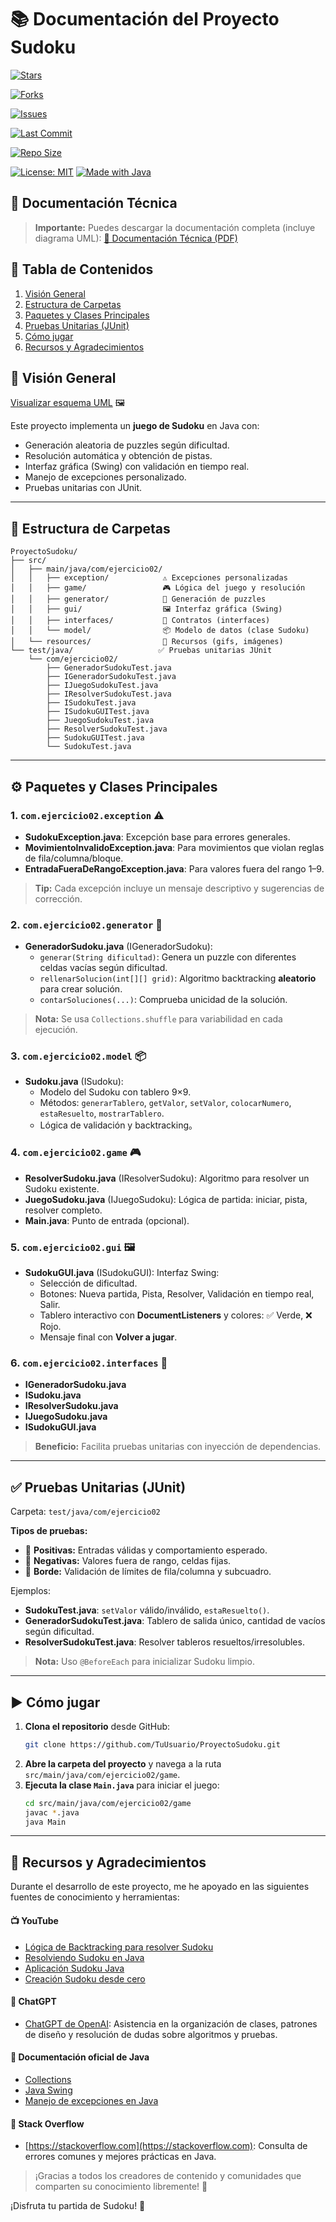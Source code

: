 # 📚 Documentación del Proyecto Sudoku



[![Stars](https://img.shields.io/github/stars/IsmaVargass/ProyectoSudoku.svg?style=social&label=Stars)](https://github.com/IsmaVargass/ProyectoSudoku/stargazers)

[![Forks](https://img.shields.io/github/forks/IsmaVargass/ProyectoSudoku.svg?style=social&label=Forks)](https://github.com/IsmaVargass/ProyectoSudoku/network/members)

[![Issues](https://img.shields.io/github/issues/IsmaVargass/ProyectoSudoku.svg)](https://github.com/IsmaVargass/ProyectoSudoku/issues)

[![Last Commit](https://img.shields.io/github/last-commit/IsmaVargass/ProyectoSudoku.svg)](https://github.com/IsmaVargass/ProyectoSudoku/commits/master/)

[![Repo Size](https://img.shields.io/github/repo-size/IsmaVargass/ProyectoSudoku.svg)](https://github.com/IsmaVargass/ProyectoSudoku)

[![License: MIT](https://img.shields.io/badge/License-MIT-green.svg)](LICENSE)
[![Made with Java](https://img.shields.io/badge/Made%20with-Java-orange.svg)](https://www.java.com/)

## 📝 Documentación Técnica

> **Importante:** Puedes descargar la documentación completa (incluye diagrama UML):
> [📄 Documentación Técnica (PDF)](docs/Documentacion_Tecnica_Sudoku.pdf)


## 📑 Tabla de Contenidos
1. [Visión General](#-visión-general)
2. [Estructura de Carpetas](#-estructura-de-carpetas)
3. [Paquetes y Clases Principales](#️-paquetes-y-clases-principales)
4. [Pruebas Unitarias (JUnit)](#-pruebas-unitarias-junit)
5. [Cómo jugar](#️-cómo-jugar)
6. [Recursos y Agradecimientos](#-recursos-y-agradecimientos)

## 🎯 Visión General
[Visualizar esquema UML](docs/UML.md) 🖼️

Este proyecto implementa un **juego de Sudoku** en Java con:
- Generación aleatoria de puzzles según dificultad.
- Resolución automática y obtención de pistas.
- Interfaz gráfica (Swing) con validación en tiempo real.
- Manejo de excepciones personalizado.
- Pruebas unitarias con JUnit.

---

## 📁 Estructura de Carpetas
```
ProyectoSudoku/
├── src/
│   ├── main/java/com/ejercicio02/
│   │   ├── exception/            ⚠️ Excepciones personalizadas
│   │   ├── game/                 🎮 Lógica del juego y resolución
│   │   ├── generator/            🧩 Generación de puzzles
│   │   ├── gui/                  🖼️ Interfaz gráfica (Swing)
│   │   ├── interfaces/           📝 Contratos (interfaces)
│   │   └── model/                📦 Modelo de datos (clase Sudoku)
│   └── resources/                🎵 Recursos (gifs, imágenes)
└── test/java/                   ✅ Pruebas unitarias JUnit
    └── com/ejercicio02/
        ├── GeneradorSudokuTest.java
        ├── IGeneradorSudokuTest.java
        ├── IJuegoSudokuTest.java
        ├── IResolverSudokuTest.java
        ├── ISudokuTest.java
        ├── ISudokuGUITest.java
        ├── JuegoSudokuTest.java
        ├── ResolverSudokuTest.java
        ├── SudokuGUITest.java
        └── SudokuTest.java
```

---

## ⚙️ Paquetes y Clases Principales

### 1. `com.ejercicio02.exception` ⚠️
- **SudokuException.java**: Excepción base para errores generales.
- **MovimientoInvalidoException.java**: Para movimientos que violan reglas de fila/columna/bloque.
- **EntradaFueraDeRangoException.java**: Para valores fuera del rango 1–9.

> **Tip:** Cada excepción incluye un mensaje descriptivo y sugerencias de corrección.

### 2. `com.ejercicio02.generator` 🧩
- **GeneradorSudoku.java** (IGeneradorSudoku):
    - `generar(String dificultad)`: Genera un puzzle con diferentes celdas vacías según dificultad.
    - `rellenarSolucion(int[][] grid)`: Algoritmo backtracking **aleatorio** para crear solución.
    - `contarSoluciones(...)`: Comprueba unicidad de la solución.

> **Nota:** Se usa `Collections.shuffle` para variabilidad en cada ejecución.

### 3. `com.ejercicio02.model` 📦
- **Sudoku.java** (ISudoku):
    - Modelo del Sudoku con tablero 9×9.
    - Métodos: `generarTablero`, `getValor`, `setValor`, `colocarNumero`, `estaResuelto`, `mostrarTablero`.
    - Lógica de validación y backtracking。

### 4. `com.ejercicio02.game` 🎮
- **ResolverSudoku.java** (IResolverSudoku): Algoritmo para resolver un Sudoku existente.
- **JuegoSudoku.java** (IJuegoSudoku): Lógica de partida: iniciar, pista, resolver completo.
- **Main.java**: Punto de entrada (opcional).

### 5. `com.ejercicio02.gui` 🖼️
- **SudokuGUI.java** (ISudokuGUI): Interfaz Swing:
    - Selección de dificultad.
    - Botones: Nueva partida, Pista, Resolver, Validación en tiempo real, Salir.
    - Tablero interactivo con **DocumentListeners** y colores: ✅ Verde, ❌ Rojo.
    - Mensaje final con **Volver a jugar**.

### 6. `com.ejercicio02.interfaces` 📝
- **IGeneradorSudoku.java**
- **ISudoku.java**
- **IResolverSudoku.java**
- **IJuegoSudoku.java**
- **ISudokuGUI.java**

> **Beneficio:** Facilita pruebas unitarias con inyección de dependencias.

---

## ✅ Pruebas Unitarias (JUnit)
Carpeta: `test/java/com/ejercicio02`

**Tipos de pruebas:**
- 🔹 **Positivas:** Entradas válidas y comportamiento esperado.
- 🔹 **Negativas:** Valores fuera de rango, celdas fijas.
- 🔹 **Borde:** Validación de límites de fila/columna y subcuadro.

Ejemplos:
- **SudokuTest.java**: `setValor` válido/inválido, `estaResuelto()`.
- **GeneradorSudokuTest.java**: Tablero de salida único, cantidad de vacíos según dificultad.
- **ResolverSudokuTest.java**: Resolver tableros resueltos/irresolubles.

> **Nota:** Uso `@BeforeEach` para inicializar Sudoku limpio.

---

## ▶️ Cómo jugar
1. **Clona el repositorio** desde GitHub:
   ```bash
   git clone https://github.com/TuUsuario/ProyectoSudoku.git
   ```
2. **Abre la carpeta del proyecto** y navega a la ruta `src/main/java/com/ejercicio02/game`.
3. **Ejecuta la clase `Main.java`** para iniciar el juego:
   ```bash
   cd src/main/java/com/ejercicio02/game
   javac *.java
   java Main
   ```

---

## 🙌 Recursos y Agradecimientos

Durante el desarrollo de este proyecto, me he apoyado en las siguientes fuentes de conocimiento y herramientas:

#### 📺 YouTube
- [Lógica de Backtracking para resolver Sudoku](https://youtu.be/3NOYR2T8zTo?si=SKSaknWNNFnpzejA)
- [Resolviendo Sudoku en Java](https://youtu.be/N-eoEQiZWw0?si=5R7EB-1Q-G7mNbQI)
- [Aplicación Sudoku Java](https://youtu.be/-AgMyQmSvNc?si=nqwmaPAyF5I9bsi7)
- [Creación Sudoku desde cero](https://youtu.be/IIb-kxfH4Lw?si=iUjSz9wXj9dBrdot)   

#### 🤖 ChatGPT
- [ChatGPT de OpenAI](https://chat.openai.com): Asistencia en la organización de clases, patrones de diseño y resolución de dudas sobre algoritmos y pruebas.

#### 📘 Documentación oficial de Java
- [Collections](https://docs.oracle.com/javase/8/docs/api/java/util/Collections.html)
- [Java Swing](https://docs.oracle.com/javase/tutorial/uiswing/)
- [Manejo de excepciones en Java](https://docs.oracle.com/javase/tutorial/essential/exceptions/)

#### 💬 Stack Overflow
- [https://stackoverflow.com](https://stackoverflow.com): Consulta de errores comunes y mejores prácticas en Java.

> ¡Gracias a todos los creadores de contenido y comunidades que comparten su conocimiento libremente! 🙌
>
¡Disfruta tu partida de Sudoku! 🎉
